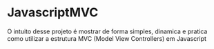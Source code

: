 # JavascriptMVC


O intuito desse projeto é mostrar de forma simples, dinamica e pratica como utilizar a estrutura MVC (Model View Controllers) em Javascript
